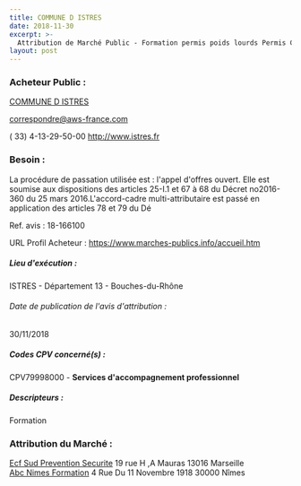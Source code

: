 ```yaml
---
title: COMMUNE D ISTRES
date: 2018-11-30
excerpt: >-
  Attribution de Marché Public - Formation permis poids lourds Permis C et Fimo Marchandises des agents de la ville d'Istres
layout: post
---
```


### Acheteur Public : 
<a href="/acheteur-134/siren-211300470"> COMMUNE D ISTRES</a><br/>



correspondre@aws-france.com

( 33) 4-13-29-50-00
http://www.istres.fr
### Besoin :

La procédure de passation utilisée est : l'appel d'offres ouvert. Elle est soumise aux dispositions des articles 25-I.1 et 67 à 68 du Décret no2016-360 du 25 mars 2016.L'accord-cadre multi-attributaire est passé en application des articles 78 et 79 du Dé

Ref. avis : 18-166100

URL Profil Acheteur : https://www.marches-publics.info/accueil.htm

##### Lieu d'exécution :

ISTRES - Département 13 - Bouches-du-Rhône

###### Date de publication de l'avis d'attribution : 
30/11/2018

##### Codes CPV concerné(s) :
CPV79998000 - **Services d'accompagnement professionnel** <br/>

##### Descripteurs :
Formation <br/>

### Attribution du Marché :
<a href="/entreprise-553/siren-390589133"> Ecf Sud Prevention Securite</a>    19 rue H ,A Mauras 13016 Marseille <br/>
<a href=""> Abc Nimes Formation</a>    4 Rue Du 11 Novembre 1918 30000 Nîmes <br/>
